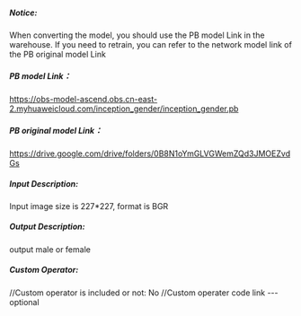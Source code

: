 ##### Notice:
When converting the model, you should use the PB model Link in the warehouse. If you need to retrain, you can refer to the network model link of the PB original model Link

##### PB model Link：
https://obs-model-ascend.obs.cn-east-2.myhuaweicloud.com/inception_gender/inception_gender.pb

##### PB original model Link：
https://drive.google.com/drive/folders/0B8N1oYmGLVGWemZQd3JMOEZvdGs

##### Input Description:
Input image size is 227*227, format is BGR

##### Output Description:
output male or female

##### Custom Operator:
//Custom operator is included or not: No
//Custom operater code link ---optional


